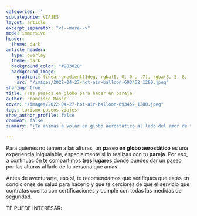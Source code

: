 ```yaml
---
categories: ''
subcategorie: VIAJES
layout: article
excerpt_separator: "<!--more-->"
mode: immersive
header:
  theme: dark
article_header:
  type: overlay
  theme: dark
  background_color: "#203028"
  background_image:
    gradient: linear-gradient(1deg, rgba(0, 0, 0 , .7), rgba(8, 3, 8, .9))
    src: "/images/2022-04-27-hot-air-balloon-693452_1280.jpeg"
sharing: true
title: Tres paseos en globo para hacer en pareja
author: Francisco Massé
cover: "/images/2022-04-27-hot-air-balloon-693452_1280.jpeg"
tags: turismo paseos viajes
show_author_profile: false
comment: false
summary: "¿Te animas a volar en globo aerostático al lado del amor de tu vida?"

---
```

Para quienes no temen a las alturas, un **paseo en globo aerostático** es una experiencia inigualable, especialmente si lo realizas con tu **pareja**. Por eso, a continuación te compartimos **tres lugares** donde puedes dar un paseo por las alturas al lado de la persona que amas.

Antes de aventurarte, eso sí, te recomendamos que verifiques que estás en condiciones de salud para hacerlo y que te cerciores de que el servicio que contratas cuenta con certificaciones y cumple con todas las medidas de seguridad.

TE PUEDE INTERESAR: